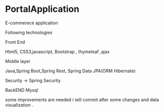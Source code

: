 # PortalApplication

E-commerece application 

Following technologies

Front End  

Html5, CSS3,javascript, Bootstrap , thymeleaf ,ajax

Middle layer 

Java,Spring Boot,Spring Rest, Spring Data JPA(ORM Hibernate)

Security -> Spring Security

BackEND  Mysql 


some improvements are needed i will commit after some changes and data visualization .
